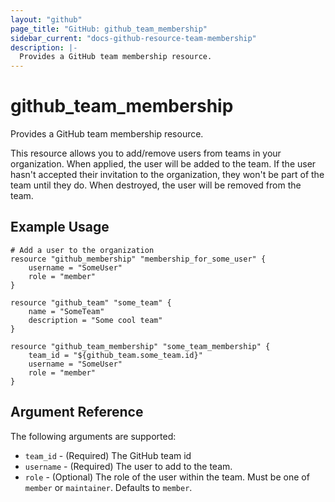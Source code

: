 ```yaml
---
layout: "github"
page_title: "GitHub: github_team_membership"
sidebar_current: "docs-github-resource-team-membership"
description: |-
  Provides a GitHub team membership resource.
---
```


# github\_team_membership

Provides a GitHub team membership resource.

This resource allows you to add/remove users from teams in your organization. When applied,
the user will be added to the team. If the user hasn't accepted their invitation to the
organization, they won't be part of the team until they do. When
destroyed, the user will be removed from the team.

## Example Usage

```
# Add a user to the organization
resource "github_membership" "membership_for_some_user" {
    username = "SomeUser"
    role = "member"
}

resource "github_team" "some_team" {
	name = "SomeTeam"
	description = "Some cool team"
}

resource "github_team_membership" "some_team_membership" {
	team_id = "${github_team.some_team.id}"
	username = "SomeUser"
	role = "member"
}
```

## Argument Reference

The following arguments are supported:

* `team_id` - (Required) The GitHub team id
* `username` - (Required) The user to add to the team.
* `role` - (Optional) The role of the user within the team.
            Must be one of `member` or `maintainer`. Defaults to `member`.
